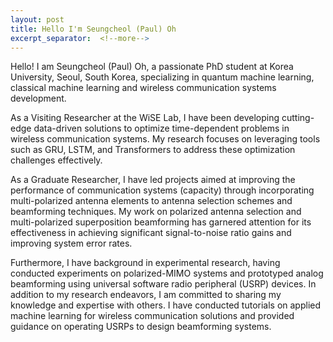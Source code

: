 ```yaml
---
layout: post
title: Hello I'm Seungcheol (Paul) Oh
excerpt_separator:  <!--more-->
---
```


Hello! I am Seungcheol (Paul) Oh, a passionate PhD student at Korea University, Seoul, South Korea, specializing in quantum machine learning, classical machine learning and wireless communication systems development.

As a Visiting Researcher at the WiSE Lab, I have been developing cutting-edge data-driven solutions to optimize time-dependent problems in wireless communication systems. My research focuses on leveraging 
tools such as GRU, LSTM, and Transformers to address these optimization challenges effectively.

As a Graduate Researcher, I have led projects aimed at improving the performance of communication systems (capacity) through incorporating multi-polarized antenna elements to antenna selection schemes and beamforming techniques. My work on polarized antenna selection and multi-polarized superposition beamforming has garnered attention for its effectiveness in achieving significant signal-to-noise ratio gains and improving system error rates.

Furthermore, I have background in experimental research, having conducted experiments on polarized-MIMO systems and prototyped analog beamforming using universal software radio peripheral (USRP) devices. In addition to my research endeavors, I am committed to sharing my knowledge and expertise with others. I have conducted tutorials on applied machine learning for wireless communication solutions and provided guidance on operating USRPs to design beamforming systems.
